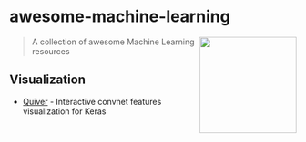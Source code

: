 # awesome-machine-learning

[<img src="http://biomall.cs.uno.edu/assets/img/sprites/machine_learning.png" align="right"  width="170">](#)

> A collection of awesome Machine Learning resources

## Visualization
* [Quiver](https://github.com/keplr-io/quiver) - Interactive convnet features visualization for Keras
